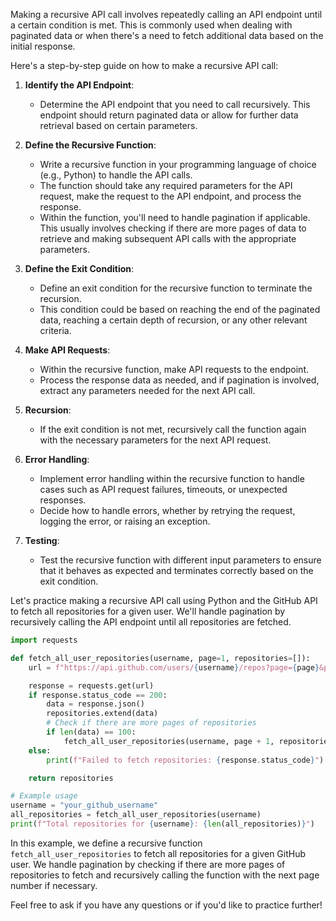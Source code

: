 Making a recursive API call involves repeatedly calling an API endpoint until a certain condition is met. This is commonly used when dealing with paginated data or when there's a need to fetch additional data based on the initial response.

Here's a step-by-step guide on how to make a recursive API call:

1. **Identify the API Endpoint**:
   - Determine the API endpoint that you need to call recursively. This endpoint should return paginated data or allow for further data retrieval based on certain parameters.

2. **Define the Recursive Function**:
   - Write a recursive function in your programming language of choice (e.g., Python) to handle the API calls.
   - The function should take any required parameters for the API request, make the request to the API endpoint, and process the response.
   - Within the function, you'll need to handle pagination if applicable. This usually involves checking if there are more pages of data to retrieve and making subsequent API calls with the appropriate parameters.

3. **Define the Exit Condition**:
   - Define an exit condition for the recursive function to terminate the recursion.
   - This condition could be based on reaching the end of the paginated data, reaching a certain depth of recursion, or any other relevant criteria.

4. **Make API Requests**:
   - Within the recursive function, make API requests to the endpoint.
   - Process the response data as needed, and if pagination is involved, extract any parameters needed for the next API call.

5. **Recursion**:
   - If the exit condition is not met, recursively call the function again with the necessary parameters for the next API request.

6. **Error Handling**:
   - Implement error handling within the recursive function to handle cases such as API request failures, timeouts, or unexpected responses.
   - Decide how to handle errors, whether by retrying the request, logging the error, or raising an exception.

7. **Testing**:
   - Test the recursive function with different input parameters to ensure that it behaves as expected and terminates correctly based on the exit condition.

Let's practice making a recursive API call using Python and the GitHub API to fetch all repositories for a given user. We'll handle pagination by recursively calling the API endpoint until all repositories are fetched.

```python
import requests

def fetch_all_user_repositories(username, page=1, repositories=[]):
    url = f"https://api.github.com/users/{username}/repos?page={page}&per_page=100"

    response = requests.get(url)
    if response.status_code == 200:
        data = response.json()
        repositories.extend(data)
        # Check if there are more pages of repositories
        if len(data) == 100:
            fetch_all_user_repositories(username, page + 1, repositories)
    else:
        print(f"Failed to fetch repositories: {response.status_code}")

    return repositories

# Example usage
username = "your_github_username"
all_repositories = fetch_all_user_repositories(username)
print(f"Total repositories for {username}: {len(all_repositories)}")
```

In this example, we define a recursive function `fetch_all_user_repositories` to fetch all repositories for a given GitHub user. We handle pagination by checking if there are more pages of repositories to fetch and recursively calling the function with the next page number if necessary.

Feel free to ask if you have any questions or if you'd like to practice further!
